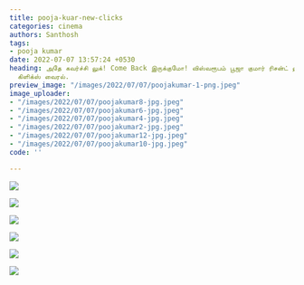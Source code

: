 ```yaml
---
title: pooja-kuar-new-clicks
categories: cinema
authors: Santhosh
tags:
- pooja kumar
date: 2022-07-07 13:57:24 +0530
heading: அதே கவர்ச்சி லுக்! Come Back இருக்குமோ! விஸ்வரூபம் பூஜா குமார் ரிசன்ட் ஹாட்
  கிளிக்ஸ் வைரல்.
preview_image: "/images/2022/07/07/poojakumar-1-png.jpeg"
image_uploader:
- "/images/2022/07/07/poojakumar8-jpg.jpeg"
- "/images/2022/07/07/poojakumar6-jpg.jpeg"
- "/images/2022/07/07/poojakumar4-jpg.jpeg"
- "/images/2022/07/07/poojakumar2-jpg.jpeg"
- "/images/2022/07/07/poojakumar12-jpg.jpeg"
- "/images/2022/07/07/poojakumar10-jpg.jpeg"
code: ''

---
```

![](/images/2022/07/07/poojakumar4-jpg.jpeg)

![](/images/2022/07/07/poojakumar6-jpg.jpeg)

![](/images/2022/07/07/poojakumar2-jpg.jpeg)

![](/images/2022/07/07/poojakumar8-jpg.jpeg)

![](/images/2022/07/07/poojakumar12-jpg.jpeg)

![](/images/2022/07/07/poojakumar10-jpg.jpeg)
